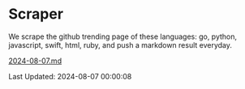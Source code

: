 # Scraper

We scrape the github trending page of these languages: go, python, javascript, swift, html, ruby, and push a markdown result everyday.

[2024-08-07.md](https://github.com/henson/Scraper/blob/master/2024-08-07.md)

Last Updated: 2024-08-07 00:00:08